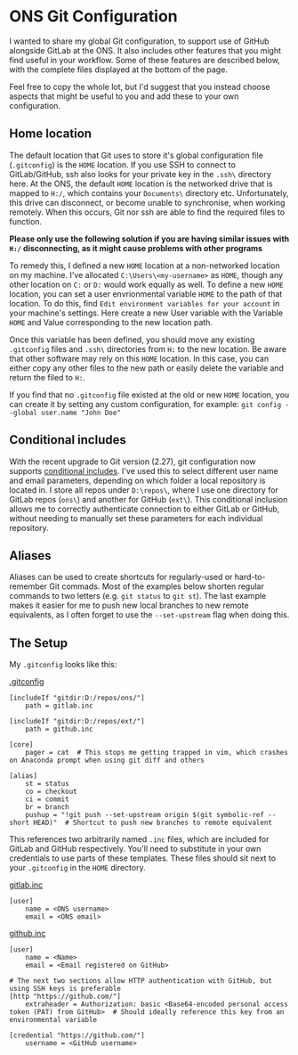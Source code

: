 # ONS Git Configuration

I wanted to share my global Git configuration, to support use of GitHub alongside GitLab at the ONS. It also includes other features that you might find useful in your workflow. Some of these features are described below, with the complete files displayed at the bottom of the page.

Feel free to copy the whole lot, but I'd suggest that you instead choose aspects that might be useful to you and add these to your own configuration.


## Home location

The default location that Git uses to store it's global configuration file (`.gitconfig`) is the `HOME` location. If you use SSH to connect to GitLab/GitHub, ssh also looks for your private key in the `.ssh\` directory here. At the ONS, the default `HOME` location is the networked drive that is mapped to `H:/`, which contains your `Documents\` directory etc. Unfortunately, this drive can disconnect, or become unable to synchronise, when working remotely. When this occurs, Git nor ssh are able to find the required files to function.

**Please only use the following solution if you are having similar issues with `H:/` disconnecting, as it might cause problems with other programs**

To remedy this, I defined a new `HOME` location at a non-networked location on my machine. I've allocated `C:\Users\<my-username>` as `HOME`, though any other location on `C:` or `D:` would work equally as well. To define a new `HOME` location, you can set a user envrionmental variable `HOME` to the path of that location. To do this, find `Edit environment variables for your account` in your machine's settings. Here create a new User variable with the Variable `HOME` and Value corresponding to the new location path.

Once this variable has been defined, you should move any existing `.gitconfig` files and `.ssh\` directories from `H:` to the new location. Be aware that other software may rely on this `HOME` location. In this case, you can either copy any other files to the new path or easily delete the variable and return the filed to `H:`.

If you find that no `.gitconfig` file existed at the old or new `HOME` location, you can create it by setting any custom configuration, for example: `git config --global user.name "John Doe"`


## Conditional includes

With the recent upgrade to Git version (2.27), git configuration now supports [conditional includes](https://git-scm.com/docs/git-config#_conditional_includes). I've used this to select different user name and email parameters, depending on which folder a local repository is located in. I store all repos under `D:\repos\`, where I use one directory for GitLab repos (`ons\`) and another for GitHub (`ext\`). This conditional inclusion allows me to correctly authenticate connection to either GitLab or GitHub, without needing to manually set these parameters for each individual repository.


## Aliases

Aliases can be used to create shortcuts for regularly-used or hard-to-remember Git commads. Most of the examples below shorten regular commands to two letters (e.g. `git status` to `git st`). The last example makes it easier for me to push new local branches to new remote equivalents, as I often forget to use the `--set-upstream` flag when doing this.


## The Setup

My `.gitconfig` looks like this:

[.gitconfig](the_setup/.gitconfig)
```
[includeIf "gitdir:D:/repos/ons/"]
  	path = gitlab.inc

[includeIf "gitdir:D:/repos/ext/"]
  	path = github.inc

[core]
	pager = cat  # This stops me getting trapped in vim, which crashes on Anaconda prompt when using git diff and others

[alias]
	st = status
	co = checkout
	ci = commit
	br = branch
	pushup = "!git push --set-upstream origin $(git symbolic-ref --short HEAD)"  # Shortcut to push new branches to remote equivalent
```

This references two arbitrarily named `.inc` files, which are included for GitLab and GitHub respectively. You'll need to substitute in your own credentials to use parts of these templates. These files should sit next to your `.gitconfig` in the `HOME` directory.

[gitlab.inc](the_setup/gitlab.inc)
```
[user]
	name = <ONS username>
	email = <ONS email>
```

[github.inc](the_setup/github.inc)
```
[user]
	name = <Name>
	email = <Email registered on GitHub>

# The next two sections allow HTTP authentication with GitHub, but using SSH keys is preferable
[http "https://github.com/"]
	extraheader = Authorization: basic <Base64-encoded personal access token (PAT) from GitHub>  # Should ideally reference this key from an environmental variable

[credential "https://github.com/"]
	username = <GitHub username>
```

